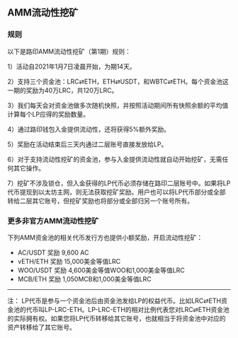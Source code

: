 ## AMM流动性挖矿


### 规则
以下是路印AMM流动性挖矿（第1期）规则：

1）活动自2021年1月7日凌晨开始，为期14天。

2）支持三个资金池：LRC⇄ETH，ETH⇄USDT，和WBTC⇄ETH。每个资金池这一期的奖励为40万LRC，共120万LRC。

3）我们每天会对资金池做多次随机快照，并按照活动期间所有快照余额的平均值计算每个LP应得的奖励数量。

4）通过路印钱包入金提供流动性，还将获得5%额外奖励。

5）奖励在活动结束后三天内通过二层账号直接发放给LP。

6）对于支持流动性挖矿的资金池，参与入金提供流动性就自动开始挖矿，无需任何其它操作。

7）挖矿不涉及锁仓，但入金获得的LP代币必须存储在路印二层账号中。如果将LP代币提现到以太坊主网，则无法获取挖矿奖励。用户也可以将LP代币部分或全部转给二层其它账号，但挖矿奖励也将部分或全部归另一个账号所有。

### 更多非官方AMM流动性挖矿

下列AMM资金池的相关代币发行方也提供小额奖励，开启流动性挖矿：

- AC/USDT 奖励 9,600 AC
- vETH/ETH 奖励 15,000美金等值LRC
- WOO/USDT 奖励 4,600美金等值WOO和1,000美金等值LRC
- MCB/ETH 奖励 1,050MCB和1,000美金等值LRC

---

注： LP代币是参与一个资金池后由资金池发给LP的权益代币。比如LRC⇄ETH资金池的代币叫LP-LRC-ETH。LP-LRC-ETH的相对比例代表您对LRC⇄ETH资金池的实际拥有权。如果您将LP代币转移给其它账号，也就相当于将资金池中对应的资产转移给了其它账号。
